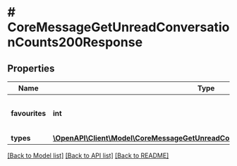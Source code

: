 # # CoreMessageGetUnreadConversationCounts200Response

## Properties

Name | Type | Description | Notes
------------ | ------------- | ------------- | -------------
**favourites** | **int** | Total number of unread favourite conversations | [default to null]
**types** | [**\OpenAPI\Client\Model\CoreMessageGetUnreadConversationCounts200ResponseTypes**](CoreMessageGetUnreadConversationCounts200ResponseTypes.md) |  |

[[Back to Model list]](../../README.md#models) [[Back to API list]](../../README.md#endpoints) [[Back to README]](../../README.md)
